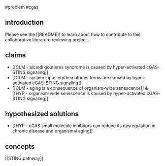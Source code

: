 #problem #cgas 

## introduction
Please see the [[README]] to learn about how to contribute to this collaborative literature reviewing project. 

## claims
* [[CLM - aicardi goutieres syndrome is caused by hyper-activated cGAS-STING signaling]]
* [[CLM - system lupus erythematodes forms are caused by hyper-activated cGAS-STING signaling]]
* [[CLM - aging is a consequence of organism-wide senescence]] & [[HYP - organism-wide senescence is caused by hyper-activated cGAS-STING signaling]]

## hypothesized solutions
* [[HYP - cGAS small molecule inhibitors can reduce its dysregulation in chronic disease and organismal aging]]

## concepts
[[STING pathway]]
